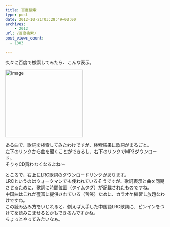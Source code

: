 ```yaml
---
title: 百度検索
type: post
date: 2012-10-21T03:28:49+00:00
archives:
    - 2012
url: /百度検索/
post_views_count:
  - 1303

---
```

久々に百度で検索してみたら、こんな表示。

[<img style="background-image: none; border-bottom: 0px; border-left: 0px; margin: 0px; padding-left: 0px; padding-right: 0px; display: inline; border-top: 0px; border-right: 0px; padding-top: 0px" title="image" border="0" alt="image" src="https://i2.wp.com/jqinglong.html.xdomain.jp/bimg/338a53eaec4f_AC12/image_thumb_1.png?resize=244%2C213" width="244" height="213" data-recalc-dims="1" />][1]

ある曲で、歌詞を検索してみたわけですが、検索結果に歌詞がまるごと。  
左下のリンクから曲を聞くことができるし、右下のリンクでMP3ダウンロード。  
そりゃCD買わなくなるよね～

ところで、右上にLRC歌詞のダウンロードリンクがあります。  
LRCというのはウォークマンでも使われているそうですが、歌詞表示と曲を同期させるために、歌詞に時間位置（タイムタグ）が記載されたものですね。  
中国曲はこれが豊富に提供されている（苦笑）ために、カラオケ練習し放題なわけですね。  
この読み込み方をいじれると、例えば入手した中国語LRC歌詞に、ピンインをつけてを読みこませるとかもできるんですかね。  
ちょっとやってみたいなぁ。

 [1]: https://i1.wp.com/jqinglong.html.xdomain.jp/bimg/338a53eaec4f_AC12/image_4.png